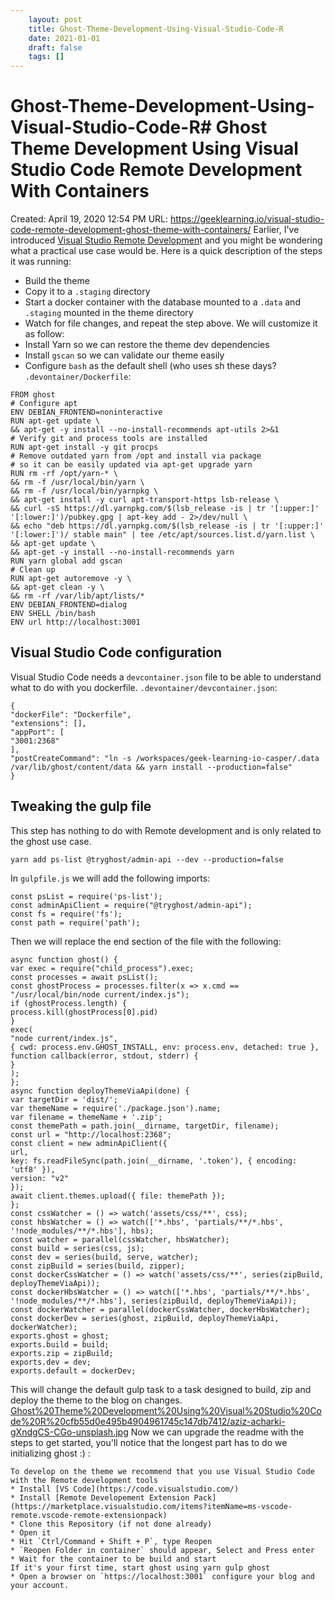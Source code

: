 ```yaml
---
 	layout: post
 	title: Ghost-Theme-Development-Using-Visual-Studio-Code-R
 	date: 2021-01-01
 	draft: false
 	tags: []
---
```


# Ghost-Theme-Development-Using-Visual-Studio-Code-R# Ghost Theme Development Using Visual Studio Code Remote Development With Containers
Created: April 19, 2020 12:54 PM
URL: https://geeklearning.io/visual-studio-code-remote-development-ghost-theme-with-containers/
Earlier, I've introduced [Visual Studio Remote Developmen](https://geeklearning.io/introduction-to-visual-studio-code-remote-development/)t and you might be wondering what a practical use case would be.
Here is a quick description of the steps it was running:
- Build the theme
- Copy it to a `.staging` directory
- Start a docker container with the database mounted to a `.data` and `.staging` mounted in the theme directory
- Watch for file changes, and repeat the step above.
We will customize it as follow:
- Install Yarn so we can restore the theme dev dependencies
- Install `gscan` so we can validate our theme easily
- Configure `bash` as the default shell (who uses sh these days?
`.devontainer/Dockerfile`:
```
FROM ghost
# Configure apt
ENV DEBIAN_FRONTEND=noninteractive
RUN apt-get update \
&& apt-get -y install --no-install-recommends apt-utils 2>&1
# Verify git and process tools are installed
RUN apt-get install -y git procps
# Remove outdated yarn from /opt and install via package
# so it can be easily updated via apt-get upgrade yarn
RUN rm -rf /opt/yarn-* \
&& rm -f /usr/local/bin/yarn \
&& rm -f /usr/local/bin/yarnpkg \
&& apt-get install -y curl apt-transport-https lsb-release \
&& curl -sS https://dl.yarnpkg.com/$(lsb_release -is | tr '[:upper:]' '[:lower:]')/pubkey.gpg | apt-key add - 2>/dev/null \
&& echo "deb https://dl.yarnpkg.com/$(lsb_release -is | tr '[:upper:]' '[:lower:]')/ stable main" | tee /etc/apt/sources.list.d/yarn.list \
&& apt-get update \
&& apt-get -y install --no-install-recommends yarn
RUN yarn global add gscan
# Clean up
RUN apt-get autoremove -y \
&& apt-get clean -y \
&& rm -rf /var/lib/apt/lists/*
ENV DEBIAN_FRONTEND=dialog
ENV SHELL /bin/bash
ENV url http://localhost:3001
```
## Visual Studio Code configuration
Visual Studio Code needs a `devcontainer.json` file to be able to understand what to do with you dockerfile.
`.devontainer/devcontainer.json`:
```
{
"dockerFile": "Dockerfile",
"extensions": [],
"appPort": [
"3001:2368"
],
"postCreateCommand": "ln -s /workspaces/geek-learning-io-casper/.data /var/lib/ghost/content/data && yarn install --production=false"
}
```
## Tweaking the gulp file
This step has nothing to do with Remote development and is only related to the ghost use case.
```
yarn add ps-list @tryghost/admin-api --dev --production=false
```
In `gulpfile.js` we will add the following imports:
```
const psList = require('ps-list');
const adminApiClient = require("@tryghost/admin-api");
const fs = require('fs');
const path = require('path');
```
Then we will replace the end section of the file with the following:
```
async function ghost() {
var exec = require("child_process").exec;
const processes = await psList();
const ghostProcess = processes.filter(x => x.cmd == "/usr/local/bin/node current/index.js");
if (ghostProcess.length) {
process.kill(ghostProcess[0].pid)
}
exec(
"node current/index.js",
{ cwd: process.env.GHOST_INSTALL, env: process.env, detached: true },
function callback(error, stdout, stderr) {
}
);
};
async function deployThemeViaApi(done) {
var targetDir = 'dist/';
var themeName = require('./package.json').name;
var filename = themeName + '.zip';
const themePath = path.join(__dirname, targetDir, filename);
const url = "http://localhost:2368";
const client = new adminApiClient({
url,
key: fs.readFileSync(path.join(__dirname, '.token'), { encoding: 'utf8' }),
version: "v2"
});
await client.themes.upload({ file: themePath });
};
const cssWatcher = () => watch('assets/css/**', css);
const hbsWatcher = () => watch(['*.hbs', 'partials/**/*.hbs', '!node_modules/**/*.hbs'], hbs);
const watcher = parallel(cssWatcher, hbsWatcher);
const build = series(css, js);
const dev = series(build, serve, watcher);
const zipBuild = series(build, zipper);
const dockerCssWatcher = () => watch('assets/css/**', series(zipBuild, deployThemeViaApi));
const dockerHbsWatcher = () => watch(['*.hbs', 'partials/**/*.hbs', '!node_modules/**/*.hbs'], series(zipBuild, deployThemeViaApi));
const dockerWatcher = parallel(dockerCssWatcher, dockerHbsWatcher);
const dockerDev = series(ghost, zipBuild, deployThemeViaApi, dockerWatcher);
exports.ghost = ghost;
exports.build = build;
exports.zip = zipBuild;
exports.dev = dev;
exports.default = dockerDev;
```
This will change the default gulp task to a task designed to build, zip and deploy the theme to the blog on changes.
[Ghost%20Theme%20Development%20Using%20Visual%20Studio%20Code%20R%20cfb55d0e495b4904961745c147db7412/aziz-acharki-gXndgCS-CGo-unsplash.jpg](Ghost%20Theme%20Development%20Using%20Visual%20Studio%20Code%20R%20cfb55d0e495b4904961745c147db7412/aziz-acharki-gXndgCS-CGo-unsplash.jpg)
Now we can upgrade the readme with the steps to get started, you'll notice that the longest part has to do we initializing ghost :) :
```
To develop on the theme we recommend that you use Visual Studio Code with the Remote development tools
* Install [VS Code](https://code.visualstudio.com/)
* Install [Remote Developement Extension Pack](https://marketplace.visualstudio.com/items?itemName=ms-vscode-remote.vscode-remote-extensionpack)
* Clone this Repository (if not done already)
* Open it
* Hit `Ctrl/Command + Shift + P`, type Reopen
* `Reopen Folder in container` should appear, Select and Press enter
* Wait for the container to be build and start
If it's your first time, start ghost using yarn gulp ghost
* Open a browser on `https://localhost:3001` configure your blog and your account.
